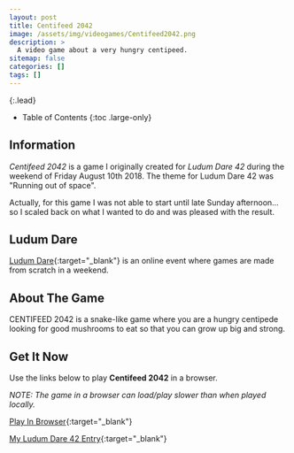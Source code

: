 ```yaml
---
layout: post
title: Centifeed 2042
image: /assets/img/videogames/Centifeed2042.png
description: >
  A video game about a very hungry centipeed.
sitemap: false
categories: []
tags: []
---
```


{:.lead}

- Table of Contents
{:toc .large-only}

## Information

*Centifeed 2042* is a game I originally created for *Ludum Dare 42* during the weekend of Friday August 10th 2018.  The theme for Ludum Dare 42 was "Running out of space".  

Actually, for this game I was not able to start until late Sunday afternoon... so I scaled back on what I wanted to do and was pleased with the result.

## Ludum Dare

[Ludum Dare](https://ldjam.com/){:target="_blank"} is an online event where games are made from scratch in a weekend.

## About The Game

CENTIFEED 2042 is a snake-like game where you are a hungry centipede looking for good mushrooms to eat so that you can grow up big and strong.
 
## Get It Now

Use the links below to play **Centifeed 2042** in a browser.

*NOTE:  The game in a browser can load/play slower than when played locally.*

[Play In Browser](https://jeffreychaplin.github.io/LudumDare42_Centifeed2042/){:target="_blank"}

[My Ludum Dare 42 Entry](https://ldjam.com/events/ludum-dare/42/centifeed-2042){:target="_blank"}

